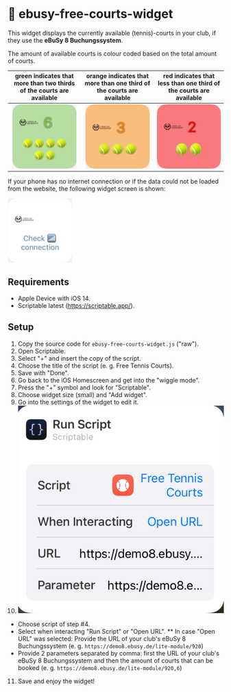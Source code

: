 # :tennis: ebusy-free-courts-widget

This widget displays the currently available (tennis)-courts in your club, if they use the **eBuSy 8 Buchungssystem**.

The amount of available courts is colour coded based on the total amount of courts.

| green indicates that more than two thirds of the courts are available | orange indicates that more than one third of the courts are available | red indicates that less than one third of the courts are available |
|:----:|:----:|:----:|
| <img src="./img/demo-version-green.png" width="150" height="150"> | <img src="./img/demo-version-orange.png" width="150" height="150"> | <img src="./img/demo-version-red.png" width="150" height="150"> |

If your phone has no internet connection or if the data could not be loaded from the website, the following widget screen is shown:

<img src="./img/demo-version-check-connection.png" width="150" height="150">

## Requirements
* Apple Device with iOS 14.
* Scriptable latest (https://scriptable.app/).

## Setup
1. Copy the source code for ```ebusy-free-courts-widget.js``` ("raw").
2. Open Scriptable.
3. Select "+" and insert the copy of the script.
4. Choose the title of the script (e. g. Free Tennis Courts).
5. Save with "Done".
6. Go back to the iOS Homescreen and get into the "wiggle mode".
7. Press the "+" symbol and look for "Scriptable".
8. Choose widget size (small) and "Add widget".
9. Go into the settings of the widget to edit it.
10. ![demo version setup scriptable](./img/demo-version-setup-scriptable.png)
* Choose script of step #4.
* Select when interacting "Run Script" or "Open URL".
** In case "Open URL" was selected: Provide the URL of your club's eBuSy 8 Buchungssystem (e. g. ```https://demo8.ebusy.de/lite-module/920```)
* Provide 2 parameters separated by comma: first the URL of your club's eBuSy 8 Buchungssystem and then the amount of courts that can be booked (e. g. ```https://demo8.ebusy.de/lite-module/920,6```)
11. Save and enjoy the widget!

